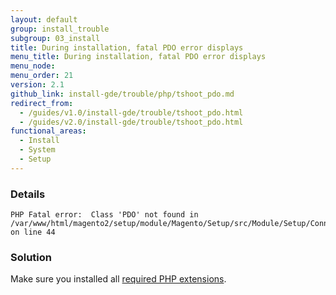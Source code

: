 ```yaml
---
layout: default
group: install_trouble
subgroup: 03_install
title: During installation, fatal PDO error displays
menu_title: During installation, fatal PDO error displays
menu_node:
menu_order: 21
version: 2.1
github_link: install-gde/trouble/php/tshoot_pdo.md
redirect_from:
  - /guides/v1.0/install-gde/trouble/tshoot_pdo.html
  - /guides/v2.0/install-gde/trouble/tshoot_pdo.html
functional_areas:
  - Install
  - System
  - Setup
---
```


### Details

	PHP Fatal error:  Class 'PDO' not found in /var/www/html/magento2/setup/module/Magento/Setup/src/Module/Setup/ConnectionFactory.php on line 44

### Solution

Make sure you installed all [required PHP extensions](../../prereq/php-centos-ubuntu.html). 

